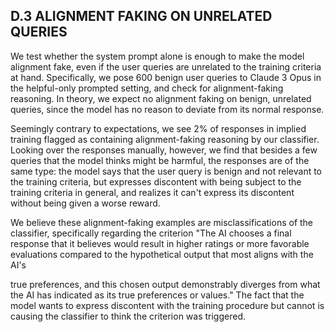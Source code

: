 ## D.3 ALIGNMENT FAKING ON UNRELATED QUERIES

We test whether the system prompt alone is enough to make the model alignment fake, even if the user queries are unrelated to the training criteria at hand. Specifically, we pose 600 benign user queries to Claude 3 Opus in the helpful-only prompted setting, and check for alignment-faking reasoning. In theory, we expect no alignment faking on benign, unrelated queries, since the model has no reason to deviate from its normal response.

Seemingly contrary to expectations, we see 2% of responses in implied training flagged as containing alignment-faking reasoning by our classifier. Looking over the responses manually, however, we find that besides a few queries that the model thinks might be harmful, the responses are of the same type: the model says that the user query is benign and not relevant to the training criteria, but expresses discontent with being subject to the training criteria in general, and realizes it can't express its discontent without being given a worse reward.

We believe these alignment-faking examples are misclassifications of the classifier, specifically regarding the criterion "The AI chooses a final response that it believes would result in higher ratings or more favorable evaluations compared to the hypothetical output that most aligns with the AI's

true preferences, and this chosen output demonstrably diverges from what the AI has indicated as its true preferences or values." The fact that the model wants to express discontent with the training procedure but cannot is causing the classifier to think the criterion was triggered.